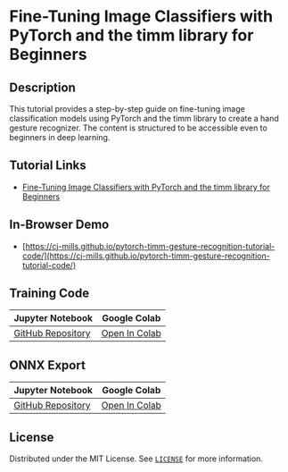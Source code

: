 # Fine-Tuning Image Classifiers with PyTorch and the timm library for Beginners



## Description

This tutorial provides a step-by-step guide on fine-tuning image classification models using PyTorch and the timm library to create a hand gesture recognizer. The content is structured to be accessible even to beginners in deep learning.




## Tutorial Links

* [Fine-Tuning Image Classifiers with PyTorch and the timm library for Beginners](https://christianjmills.com/posts/pytorch-train-image-classifier-timm-hf-tutorial/)



## In-Browser Demo

* [https://cj-mills.github.io/pytorch-timm-gesture-recognition-tutorial-code/](https://cj-mills.github.io/pytorch-timm-gesture-recognition-tutorial-code/)



## Training Code

| Jupyter Notebook                                             | Google Colab                                                 |
| ------------------------------------------------------------ | ------------------------------------------------------------ |
| [GitHub Repository](https://github.com/cj-mills/pytorch-timm-gesture-recognition-tutorial-code/blob/main/notebooks/pytorch-timm-image-classifier-training.ipynb) | [Open In Colab](https://colab.research.google.com/github/cj-mills/pytorch-timm-gesture-recognition-tutorial-code/blob/main/notebooks/pytorch-timm-image-classifier-training-colab.ipynb) |



## ONNX Export

| Jupyter Notebook                                             | Google Colab                                                 |
| ------------------------------------------------------------ | ------------------------------------------------------------ |
| [GitHub Repository](https://github.com/cj-mills/pytorch-timm-gesture-recognition-tutorial-code/blob/main/notebooks/pytorch-timm-image-classifier-onnx-export.ipynb) | [Open In Colab](https://colab.research.google.com/github/cj-mills/pytorch-timm-gesture-recognition-tutorial-code/blob/main/notebooks/pytorch-timm-image-classifier-onnx-export-colab.ipynb) |






## License

Distributed under the MIT License. See [`LICENSE`](./LICENSE) for more information.


